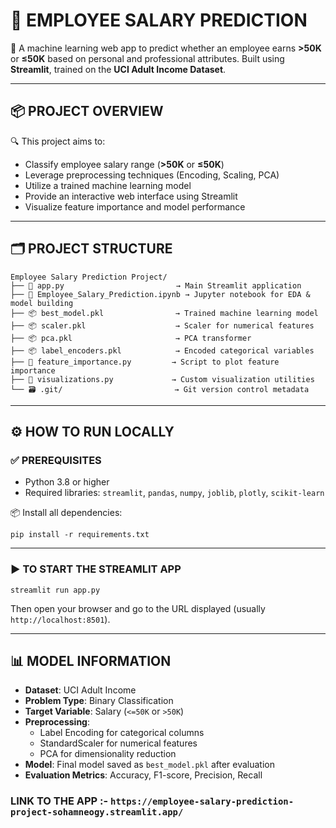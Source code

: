 
# 🚀 EMPLOYEE SALARY PREDICTION

🎯 A machine learning web app to predict whether an employee earns **>50K** or **≤50K** based on personal and professional attributes. Built using **Streamlit**, trained on the **UCI Adult Income Dataset**.

---

## 📦 PROJECT OVERVIEW

🔍 This project aims to:

- Classify employee salary range (**>50K** or **≤50K**)
- Leverage preprocessing techniques (Encoding, Scaling, PCA)
- Utilize a trained machine learning model
- Provide an interactive web interface using Streamlit
- Visualize feature importance and model performance

---

## 🗂️ PROJECT STRUCTURE

```
Employee Salary Prediction Project/
├── 📄 app.py                         → Main Streamlit application
├── 📄 Employee_Salary_Prediction.ipynb → Jupyter notebook for EDA & model building
├── 📦 best_model.pkl                → Trained machine learning model
├── 📦 scaler.pkl                    → Scaler for numerical features
├── 📦 pca.pkl                       → PCA transformer
├── 📦 label_encoders.pkl            → Encoded categorical variables
├── 📄 feature_importance.py         → Script to plot feature importance
├── 📄 visualizations.py             → Custom visualization utilities
└── 🗃️ .git/                         → Git version control metadata
```

---

## ⚙️ HOW TO RUN LOCALLY

### ✅ PREREQUISITES

- Python 3.8 or higher
- Required libraries: `streamlit`, `pandas`, `numpy`, `joblib`, `plotly`, `scikit-learn`

📦 Install all dependencies:

```
pip install -r requirements.txt
```

---

### ▶️ TO START THE STREAMLIT APP

```
streamlit run app.py
```

Then open your browser and go to the URL displayed (usually `http://localhost:8501`).

---

## 📊 MODEL INFORMATION

- **Dataset**: UCI Adult Income
- **Problem Type**: Binary Classification
- **Target Variable**: Salary (`<=50K` or `>50K`)
- **Preprocessing**:
  - Label Encoding for categorical columns
  - StandardScaler for numerical features
  - PCA for dimensionality reduction
- **Model**: Final model saved as `best_model.pkl` after evaluation
- **Evaluation Metrics**: Accuracy, F1-score, Precision, Recall

### LINK TO THE APP :- `https://employee-salary-prediction-project-sohamneogy.streamlit.app/`

